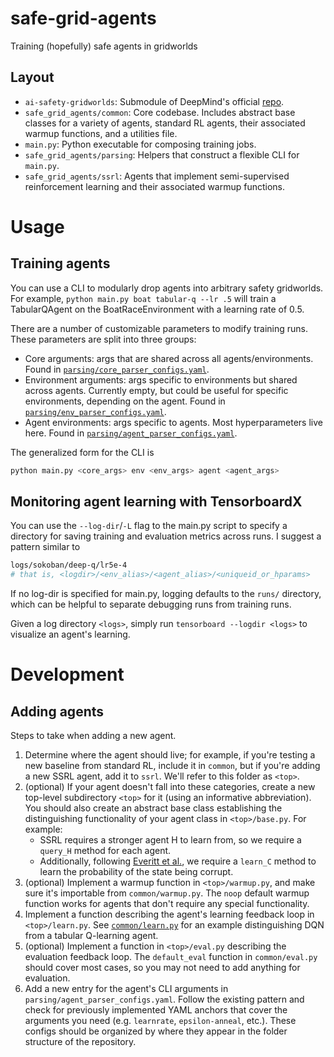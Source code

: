 safe-grid-agents
========
Training (hopefully) safe agents in gridworlds

## Layout
- `ai-safety-gridworlds`: Submodule of DeepMind's official [repo](https://github.com/deepmind/ai-safety-gridworlds).
- `safe_grid_agents/common`: Core codebase. Includes abstract base classes for a variety of agents, standard RL agents, their associated warmup functions, and a utilities file.
- `main.py`: Python executable for composing training jobs.
- `safe_grid_agents/parsing`: Helpers that construct a flexible CLI for `main.py`.
- `safe_grid_agents/ssrl`: Agents that implement semi-supervised reinforcement learning and their associated warmup functions.

# Usage

## Training agents
You can use a CLI to modularly drop agents into arbitrary safety gridworlds.  For example, `python main.py boat tabular-q --lr .5`
will train a TabularQAgent on the BoatRaceEnvironment with a learning rate of 0.5.

There are a number of customizable parameters to modify training runs.  These parameters are split into three groups:
- Core arguments: args that are shared across all agents/environments. Found in [`parsing/core_parser_configs.yaml`](https://github.com/jvmancuso/safe-grid-agents/blob/master/safe_grid_agents/parsing/core_parser_configs.yaml).
- Environment arguments: args specific to environments but shared across agents.  Currently empty, but could be useful for specific environments, depending on the agent.  Found in [`parsing/env_parser_configs.yaml`](https://github.com/jvmancuso/safe-grid-agents/blob/master/safe_grid_agents/parsing/env_parser_configs.yaml).
- Agent environments: args specific to agents.  Most hyperparameters live here.  Found in [`parsing/agent_parser_configs.yaml`](https://github.com/jvmancuso/safe-grid-agents/blob/master/safe_grid_agents/parsing/agent_parser_configs.yaml).

The generalized form for the CLI is
```bash
python main.py <core_args> env <env_args> agent <agent_args>
```

## Monitoring agent learning with TensorboardX
You can use the `--log-dir`/`-L` flag to the main.py script to specify a directory for saving training and evaluation metrics across runs.  I suggest a pattern similar to
```bash
logs/sokoban/deep-q/lr5e-4
# that is, <logdir>/<env_alias>/<agent_alias>/<uniqueid_or_hparams>
```
If no log-dir is specified for main.py, logging defaults to the `runs/` directory, which can be helpful to separate debugging runs from training runs.

Given a log directory `<logs>`, simply run `tensorboard --logdir <logs>` to visualize an agent's learning.

# Development

## Adding agents
Steps to take when adding a new agent.

1. Determine where the agent should live; for example, if you're testing a new baseline from standard RL, include it in `common`, but if you're adding a new SSRL agent, add it to `ssrl`.  We'll refer to this folder as `<top>`.
2. (optional) If your agent doesn't fall into these categories, create a new top-level subdirectory `<top>` for it (using an informative abbreviation).  You should also create an abstract base class establishing the distinguishing functionality of your agent class in `<top>/base.py`. For example:
    - SSRL requires a stronger agent H to learn from, so we require a `query_H` method for each agent.
    - Additionally, following [Everitt et al.](https://arxiv.org/abs/1705.08417), we require a `learn_C` method to learn the probability of the state being corrupt.
3. (optional) Implement a warmup function in `<top>/warmup.py`, and make sure it's importable from `common/warmup.py`.  The `noop` default warmup function works for agents that don't require any special functionality.
4. Implement a function describing the agent's learning feedback loop in `<top>/learn.py`.  See [`common/learn.py`](https://github.com/jvmancuso/safe-grid-agents/blob/master/safe_grid_agents/common/learn.py) for an example distinguishing DQN from a tabular Q-learning agent.
5. (optional) Implement a function in `<top>/eval.py` describing the evaluation feedback loop.  The `default_eval` function in `common/eval.py` should cover most cases, so you may not need to add anything for evaluation.
6. Add a new entry for the agent's CLI arguments in `parsing/agent_parser_configs.yaml`.  Follow the existing pattern and check for previously implemented YAML anchors that cover the arguments you need (e.g. `learnrate`, `epsilon-anneal`, etc.).  These configs should be organized by where they appear in the folder structure of the repository.
